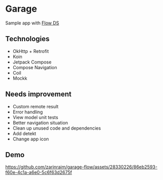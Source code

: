 # Garage
Sample app with [Flow DS](https://flow.skoda-brand.com/)

## Technologies
- OkHttp + Retrofit
- Koin
- Jetpack Compose
- Compose Navigation
- Coil
- Mockk

## Needs improvement
- Custom remote result
- Error handling
- View model unit tests
- Better navigation situation
- Clean up unused code and dependencies
- Add detekt
- Change app icon

## Demo
https://github.com/zarinraim/garage-flow/assets/28330226/86eb2593-f60e-4c1a-a6e0-5c6f63d2675f
